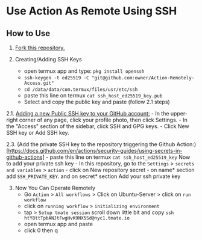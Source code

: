 # Use Action As Remote Using SSH

## How to Use
1. [Fork this repository.](https://github.com/lazycodebuilder/Ubuntu-Server.git)

2. Creating/Adding SSH Keys
    - open termux app and type: `pkg install openssh`
    - `ssh-keygen -t ed25519 -C "git@github.com:owner/Action-Remotely-Access.git"`
    - `cd /data/data/com.termux/files/usr/etc/ssh`
    - paste this line on termux `cat ssh_host_ed25519_key.pub` 
    - Select and copy the public key and paste (follow 2.1 steps)
    
2.1. [Adding a new Public SSH key to your GitHub account:](https://docs.github.com/en/authentication/connecting-to-github-with-ssh/adding-a-new-ssh-key-to-your-github-account?platform=windows)
     - In the upper-right corner of any page, click your profile photo, then click Settings.
     - In the "Access" section of the sidebar, click  SSH and GPG keys.
     - Click New SSH key or Add SSH key.
     
2.3. (Add the private SSH key to the repository triggering the Github Action:)[https://docs.github.com/en/actions/security-guides/using-secrets-in-github-actions]
     - paste this line on termux `cat ssh_host_ed25519_key` Now to add your private ssh key
     - In this repository, go to the `Settings` > `secrets and variables` > `action`
     - click on New repository secret
     - on name* section add `SSH_PRIVATE_KEY`. and on secret* section Add your ssh private key

3. Now You Can Operate Remotely
     - Go `Action` > `All workflows` > Click on Ubuntu-Server > click on `run workflow`
     - click on `running workflow` > `initializing environment`
     - tap > `Setup tmate session` scroll down little bit and copy `ssh htY8ttTpbANJtFwgHvK9NX5Sd@nyc1.tmate.io`
     - open termux app and paste
     - click 0 then q